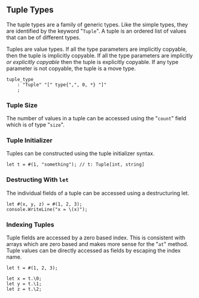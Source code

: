 ## Tuple Types

The tuple types are a family of generic types. Like the simple types, they are identified by the keyword "`Tuple`". A tuple is an ordered list of values that can be of different types.

Tuples are value types. If all the type parameters are implicitly copyable, then the tuple is implicitly copyable. If all the type parameters are implicitly *or explicitly copyable* then the tuple is explicitly copyable. If any type parameter is not copyable, the tuple is a move type.

```grammar
tuple_type
    : "Tuple" "[" type{",", 0, *} "]"
    ;
```

### Tuple Size

The number of values in a tuple can be accessed using the "`count`" field which is of type "`size`".

### Tuple Initializer

Tuples can be constructed using the tuple initializer syntax.

```adamant
let t = #(1, "something"); // t: Tuple[int, string]
```

### Destructing With `let`

The individual fields of a tuple can be accessed using a destructuring let.

```adamant
let #(x, y, z) = #(1, 2, 3);
console.WriteLine("x = \(x)");
```

### Indexing Tuples

Tuple fields are accessed by a zero based index. This is consistent with arrays which are zero based and makes more sense for the "`at`" method. Tuple values can be directly accessed as fields by escaping the index name.

```adamant
let t = #(1, 2, 3);

let x = t.\0;
let y = t.\1;
let z = t.\2;
```

